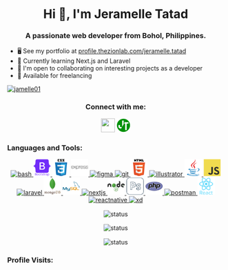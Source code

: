 <!-- Hi ![](https://user-images.githubusercontent.com/18350557/176309783-0785949b-9127-417c-8b55-ab5a4333674e.gif)My name is Jeramelle Tatadj

## A passionate frontend developer from Philippines.
- 🖥️ See my portfolio at <a href='https://profile.thezionlab.com/jeramelle.tatad/' target="_blank" rel="noopener noreferrer">profile.thezionlab.com/jeramelle.tatad</a>
- 🧠 Currently learning Next.js
- 🤝 I'm open to collaborating on interesting projects as a developer

### Skills

<p align="left">
<a href="https://developer.mozilla.org/en-US/docs/Glossary/HTML5" target="_blank" rel="noreferrer"><img src="https://raw.githubusercontent.com/danielcranney/readme-generator/main/public/icons/skills/html5-colored.svg" width="36" height="36" alt="HTML5" /></a> &nbsp;
<a href="https://www.w3.org/TR/CSS/#css" target="_blank" rel="noreferrer"><img src="https://raw.githubusercontent.com/danielcranney/readme-generator/main/public/icons/skills/css3-colored.svg" width="36" height="36" alt="CSS3" /></a> &nbsp;
 <a href="https://developer.mozilla.org/en-US/docs/Web/JavaScript" target="_blank" rel="noreferrer"><img src="https://raw.githubusercontent.com/danielcranney/readme-generator/main/public/icons/skills/javascript-colored.svg" width="36" height="36" alt="JavaScript" /></a> &nbsp;
<a href="https://reactjs.org/" target="_blank" rel="noreferrer"><img src="https://raw.githubusercontent.com/danielcranney/readme-generator/main/public/icons/skills/react-colored.svg" width="36" height="36" alt="React" /></a> &nbsp;

### Socials

 <p align="left"> <a href="https://www.linkedin.com/in/jeramelletatad/" target="_blank" rel="noreferrer"><img src="https://raw.githubusercontent.com/danielcranney/readme-generator/main/public/icons/socials/linkedin.svg" width="32" height="32" /></a> </p>

### Profile Visits:

![Visitor Count](https://profile-counter.glitch.me/{jamelle01}/count.svg)
-->

<h1 align="center">Hi 👋, I'm Jeramelle Tatad</h1>
<h3 align="center">A passionate web developer from Bohol, Philippines.</h3>

- 🖥️ See my portfolio at <a href='https://profile.thezionlab.com/jeramelle.tatad/' target="_blank" rel="noopener noreferrer">profile.thezionlab.com/jeramelle.tatad</a>
- 🧠 Currently learning Next.js and Laravel
- 🤝 I'm open to collaborating on interesting projects as a developer
- 👋 Available for freelancing

<p align="left"> <a href="https://github.com/ryo-ma/github-profile-trophy"><img src="https://github-profile-trophy.vercel.app/?username=jamelle01&theme=darkhub" alt="jamelle01" /></a> </p>

<h3 align="center">Connect with me:</h3>
<p align="center">
 <p align="center"> 
  <a href="https://www.linkedin.com/in/jeramelletatad/" target="_blank" rel="noreferrer"><img    src="https://raw.githubusercontent.com/danielcranney/readme-generator/main/public/icons/socials/linkedin.svg" width="32" height="32" /></a> 
  <a href="https://profile.thezionlab.com/jeramelle.tatad/" target="_blank" rel="noreferrer"><img src="https://github.com/jamelle01/MyResume/blob/master/assets/img/jt_logo.png" width="32" height="32" /></a>
 </p>
 
</p>

<h3 align="left">Languages and Tools:</h3>

<p align="center">
                    <a
                        href="https://www.gnu.org/software/bash/"
                        target="_blank"
                        rel="noreferrer"
                    >
                        <img
                            src="https://www.vectorlogo.zone/logos/gnu_bash/gnu_bash-icon.svg"
                            alt="bash"
                            width="40"
                            height="40"
                        />
                    </a>
                    <a
                        href="https://getbootstrap.com"
                        target="_blank"
                        rel="noreferrer"
                    >
                        <img
                            src="https://raw.githubusercontent.com/devicons/devicon/master/icons/bootstrap/bootstrap-plain-wordmark.svg"
                            alt="bootstrap"
                            width="40"
                            height="40"
                        />
                    </a>
                    <a
                        href="https://www.w3schools.com/css/"
                        target="_blank"
                        rel="noreferrer"
                    >
                        <img
                            src="https://raw.githubusercontent.com/devicons/devicon/master/icons/css3/css3-original-wordmark.svg"
                            alt="css3"
                            width="40"
                            height="40"
                        />
                    </a>
                    <a
                        href="https://expressjs.com"
                        target="_blank"
                        rel="noreferrer"
                    >
                        <img
                            src="https://raw.githubusercontent.com/devicons/devicon/master/icons/express/express-original-wordmark.svg"
                            alt="express"
                            width="40"
                            height="40"
                        />
                    </a>
                    <a
                        href="https://www.figma.com/"
                        target="_blank"
                        rel="noreferrer"
                    >
                        <img
                            src="https://www.vectorlogo.zone/logos/figma/figma-icon.svg"
                            alt="figma"
                            width="40"
                            height="40"
                        />
                    </a>
                    <a
                        href="https://git-scm.com/"
                        target="_blank"
                        rel="noreferrer"
                    >
                        <img
                            src="https://www.vectorlogo.zone/logos/git-scm/git-scm-icon.svg"
                            alt="git"
                            width="40"
                            height="40"
                        />
                    </a>
                    <a
                        href="https://www.w3.org/html/"
                        target="_blank"
                        rel="noreferrer"
                    >
                        <img
                            src="https://raw.githubusercontent.com/devicons/devicon/master/icons/html5/html5-original-wordmark.svg"
                            alt="html5"
                            width="40"
                            height="40"
                        />
                    </a>
                    <a
                        href="https://www.adobe.com/in/products/illustrator.html"
                        target="_blank"
                        rel="noreferrer"
                    >
                        <img
                            src="https://www.vectorlogo.zone/logos/adobe_illustrator/adobe_illustrator-icon.svg"
                            alt="illustrator"
                            width="40"
                            height="40"
                        />
                    </a>
                    <a
                        href="https://www.java.com"
                        target="_blank"
                        rel="noreferrer"
                    >
                        <img
                            src="https://raw.githubusercontent.com/devicons/devicon/master/icons/java/java-original.svg"
                            alt="java"
                            width="40"
                            height="40"
                        />
                    </a>
                    <a
                        href="https://developer.mozilla.org/en-US/docs/Web/JavaScript"
                        target="_blank"
                        rel="noreferrer"
                    >
                        <img
                            src="https://raw.githubusercontent.com/devicons/devicon/master/icons/javascript/javascript-original.svg"
                            alt="javascript"
                            width="40"
                            height="40"
                        />
                    </a>
                    <a
                        href="https://laravel.com/"
                        target="_blank"
                        rel="noreferrer"
                    >
                        <img
                            src="https://www.vectorlogo.zone/logos/laravel/laravel-icon.svg"
                            alt="laravel"
                            width="40"
                            height="40"
                        />
                    </a>
                    <a
                        href="https://www.mongodb.com/"
                        target="_blank"
                        rel="noreferrer"
                    >
                        <img
                            src="https://raw.githubusercontent.com/devicons/devicon/master/icons/mongodb/mongodb-original-wordmark.svg"
                            alt="mongodb"
                            width="40"
                            height="40"
                        />
                    </a>
                    <a
                        href="https://www.mysql.com/"
                        target="_blank"
                        rel="noreferrer"
                    >
                        <img
                            src="https://raw.githubusercontent.com/devicons/devicon/master/icons/mysql/mysql-original-wordmark.svg"
                            alt="mysql"
                            width="40"
                            height="40"
                        />
                    </a>
                    <a
                        href="https://nextjs.org/"
                        target="_blank"
                        rel="noreferrer"
                    >
                        <img
                            src="https://cdn.worldvectorlogo.com/logos/nextjs-2.svg"
                            alt="nextjs"
                            width="40"
                            height="40"
                        />
                    </a>
                    <a
                        href="https://nodejs.org"
                        target="_blank"
                        rel="noreferrer"
                    >
                        <img
                            src="https://raw.githubusercontent.com/devicons/devicon/master/icons/nodejs/nodejs-original-wordmark.svg"
                            alt="nodejs"
                            width="40"
                            height="40"
                        />
                    </a>
                    <a
                        href="https://www.photoshop.com/en"
                        target="_blank"
                        rel="noreferrer"
                    >
                        <img
                            src="https://raw.githubusercontent.com/devicons/devicon/master/icons/photoshop/photoshop-line.svg"
                            alt="photoshop"
                            width="40"
                            height="40"
                        />
                    </a>
                    <a
                        href="https://www.php.net"
                        target="_blank"
                        rel="noreferrer"
                    >
                        <img
                            src="https://raw.githubusercontent.com/devicons/devicon/master/icons/php/php-original.svg"
                            alt="php"
                            width="40"
                            height="40"
                        />
                    </a>
                    <a
                        href="https://postman.com"
                        target="_blank"
                        rel="noreferrer"
                    >
                        <img
                            src="https://www.vectorlogo.zone/logos/getpostman/getpostman-icon.svg"
                            alt="postman"
                            width="40"
                            height="40"
                        />
                    </a>
                    <a
                        href="https://reactjs.org/"
                        target="_blank"
                        rel="noreferrer"
                    >
                        <img
                            src="https://raw.githubusercontent.com/devicons/devicon/master/icons/react/react-original-wordmark.svg"
                            alt="react"
                            width="40"
                            height="40"
                        />
                    </a>
                    <a
                        href="https://reactnative.dev/"
                        target="_blank"
                        rel="noreferrer"
                    >
                        <img
                            src="https://reactnative.dev/img/header_logo.svg"
                            alt="reactnative"
                            width="40"
                            height="40"
                        />
                    </a>
                    <a
                        href="https://www.adobe.com/products/xd.html"
                        target="_blank"
                        rel="noreferrer"
                    >
                        <img
                            src="https://cdn.worldvectorlogo.com/logos/adobe-xd.svg"
                            alt="xd"
                            width="40"
                            height="40"
                        />
                    </a>
                </p>

<!-- <p><img align="center" src="https://github-readme-stats.vercel.app/api/top-langs?username=jamelle01&show_icons=true&locale=en&layout=compact" alt="jamelle01" /></p> -->

<!-- [![Top Langs](https://github-readme-stats.vercel.app/api/top-langs/?username=jamelle01&layout=compact&theme=dark)](https://github.com/anuraghazra/github-readme-stats) -->
<p align="center">
<img align="center" src="https://github-readme-stats.vercel.app/api/top-langs/?username=jamelle01&layout=compact&theme=dark" alt="status"></img>
</p>
<!-- ![jamelle01's GitHub stats](https://github-readme-stats.vercel.app/api?username=jamelle01&show_icons=true&theme=dark) -->
<p align="center">
<img align="center" src="https://github-readme-stats.vercel.app/api?username=jamelle01&show_icons=true&theme=dark" alt="status"></img>
</p>
<!-- [![GitHub Streak](https://streak-stats.demolab.com/?user=jamelle01&theme=dark)](https://git.io/streak-stats) -->
<p align="center">
<img align="center" src="https://streak-stats.demolab.com/?user=jamelle01&theme=dark" alt="status"></img>
</p>
<!-- 
<p>&nbsp;<img align="center" src="https://github-readme-stats.vercel.app/api?username=jamelle01&show_icons=true&locale=en" alt="jamelle01" /></p> -->

<!-- <p><img align="center" src="https://github-readme-streak-stats.herokuapp.com/?user=jamelle01&" alt="jamelle01" /></p> -->

### Profile Visits:

<!--![Visitor Count](https://profile-counter.glitch.me/{jamelle01}/count.svg)-->
